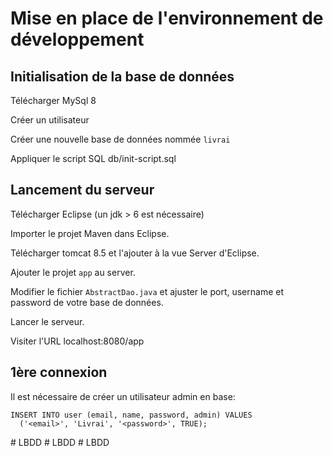 # Mise en place de l'environnement de développement

## Initialisation de la base de données
Télécharger MySql 8

Créer un utilisateur

Créer une nouvelle base de données nommée `livrai`

Appliquer le script SQL db/init-script.sql

## Lancement du serveur
Télécharger Eclipse (un jdk > 6 est nécessaire)

Importer le projet Maven dans Eclipse.

Télécharger tomcat 8.5 et l'ajouter à la vue Server d'Eclipse.

Ajouter le projet `app` au server.

Modifier le fichier `AbstractDao.java` et ajuster le port, username et password de votre base de données.

Lancer le serveur.

Visiter l'URL localhost:8080/app

## 1ère connexion
Il est nécessaire de créer un utilisateur admin en base:
```
INSERT INTO user (email, name, password, admin) VALUES
  ('<email>', 'Livrai', '<password>', TRUE);

```
#   L B D D  
 #   L B D D  
 #   L B D D  
 